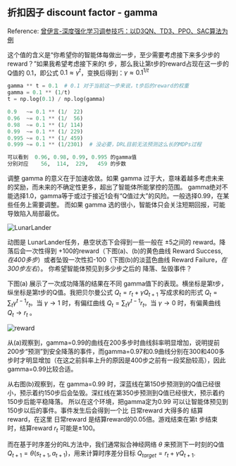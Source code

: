 
## 折扣因子 discount factor - gamma
Reference: [曾伊言-深度强化学习调参技巧：以D3QN、TD3、PPO、SAC算法为例](https://zhuanlan.zhihu.com/p/345353294)

这个值的含义是“你希望你的智能体每做出一步，至少需要考虑接下来多少步的reward？”如果我希望考虑接下来的t 步，那么我让第t步的reward占现在这一步的Q值的 0.1，即公式 $0.1\approx\gamma^t$，变换后得到：$\gamma\approx 0.1^{1/t}$
``` python
gamma ** t = 0.1  # 0.1 对于当前这一步来说，t步后的reward的权重
gamma = 0.1 ** (1/t)
t = np.log(0.1) / np.log(gamma)

0.9   ~= 0.1 ** (1/  22)
0.96  ~= 0.1 ** (1/  56)
0.98  ~= 0.1 ** (1/ 114)
0.99  ~= 0.1 ** (1/ 229) 
0.995 ~= 0.1 ** (1/ 459)
0.999 ~= 0.1 ** (1/2301)  # 没必要，DRL目前无法预测这么长的MDPs过程

可以看到  0.96, 0.98, 0.99, 0.995 的gamma值
分别对应    56,  114,  229,   459 的步数
```

调整 gamma 的意义在于加速收敛。如果 gamma 过于大，意味着越多考虑未来的奖励，而未来的不确定性更多，超出了智能体所能掌控的范围。
gamma绝对不能选择1.0，gamma等于或过于接近1会有“Q值过大”的风险。一般选择0.99，在某些任务上需要调整。
而如果 gamma 选的很小，智能体只会关注短期回报，可能导致陷入局部最优。

![LunarLander](https://pic4.zhimg.com/80/v2-46e75a0af992d75a844a9042ab7b5aa7_720w.webp)

动图是 LunarLander任务，悬空状态下会得到一些一般在 ±5之间的 reward。降落后会一次性得到 +100的reward（下图(a)、(b)的黄色曲线 Reward Success, *在400多步*）或者坠毁一次性扣-100（下图(b)的淡蓝色曲线 Reward Failure，*在300步左右*）。
你希望智能体预见到多少步之后的 降落、坠毁事件？

下图(a) 展示了一次成功降落的结果在不同 gamma值下的表现。横坐标是第t步，纵坐标是第t步的Q值。我把贝尔曼公式 $Q_t=r_t+\gamma Q_{t+1}$ 写成求和的形式 $Q_t=\sum_t\gamma^{t-1}r_t$。当 $\gamma \to 1$ 时，有偏红曲线 $Q_t=\sum_t\gamma^{t-1}r_t$。当  $\gamma \to 0$ 时，有偏黄曲线 $Q_t\to r_t$ 。

![reward](https://pic2.zhimg.com/80/v2-1474bc1a30c75415bef6f996a26ffe85_720w.webp)

从(a)观察到，gamma=0.99的曲线在200多步时曲线斜率明显增加，说明提前200步“预测”到安全降落的事件，而gamma=0.97和0.9曲线分别在300和400多步时才明显增加（在这之前斜率上升的原因是400步之前有一段奖励较高），因此gamma=0.99比较合适。

从右图(b)观察到，在 gamma=0.99 时，深蓝线在第150步预测到的Q值已经很小，预示着约150步后会坠毁。深红线在第350步预测到Q值已经很大，预示着约150步后能平稳降落。
所以在这个环境，把gamma定为0.99 可以让智能体预见到 150步以后的事件。事件发生后会得到一个比 日常reward 大得多的 结算reward，在这里 日常reward 是结算reward的0.05倍。游戏结束在第t 步结束时，结算reward $r_t$ 可能是±100。

而在基于时序差分的RL方法中，我们通常拟合神经网络 $\theta$ 来预测下一时刻的Q值 $Q_{t+1}=\theta(s_{t+1},a_{t+1})$，用来计算时序差分目标 $Q_{target} = r_t + \gamma Q_{t+1}$.
